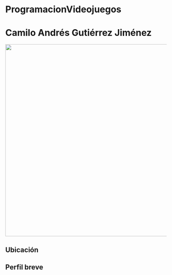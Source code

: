 # ProgramacionVideojuegos
<h1>Camilo Andrés Gutiérrez Jiménez</h1>
<img src="/Camilo Gutiérrez/foto_perfil_unad.jpg" width="800" height="600">
<h2>Ubicación</h2>
<h2>Perfil breve</h2>